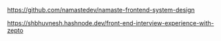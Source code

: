 https://github.com/namastedev/namaste-frontend-system-design

https://shbhuvnesh.hashnode.dev/front-end-interview-experience-with-zepto